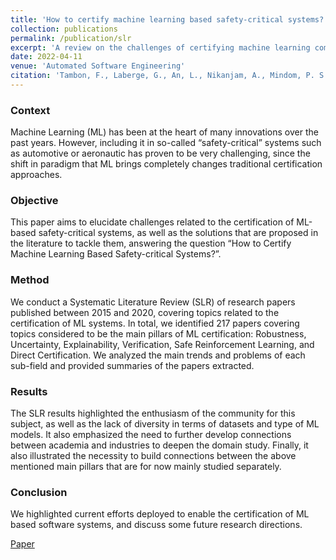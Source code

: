 ```yaml
---
title: 'How to certify machine learning based safety-critical systems? A systematic literature review'
collection: publications
permalink: /publication/slr
excerpt: 'A review on the challenges of certifying machine learning components in critical systems.'
date: 2022-04-11
venue: 'Automated Software Engineering'
citation: 'Tambon, F., Laberge, G., An, L., Nikanjam, A., Mindom, P. S. N., Pequignot, Y., ... & Laviolette, F. (2022). How to certify machine learning based safety-critical systems? A systematic literature review. Automated Software Engineering, 29(2), 38.'
---
```


### Context

Machine Learning (ML) has been at the heart of many innovations over the past years. However, including it in so-called “safety-critical” systems such as automotive or aeronautic has proven to be very challenging, since the shift in paradigm that ML brings completely changes traditional certification approaches.

### Objective

This paper aims to elucidate challenges related to the certification of ML-based safety-critical systems, as well as the solutions that are proposed in the literature to tackle them, answering the question “How to Certify Machine Learning Based Safety-critical Systems?”.

### Method

We conduct a Systematic Literature Review (SLR) of research papers published between 2015 and 2020, covering topics related to the certification of ML systems. In total, we identified 217 papers covering topics considered to be the main pillars of ML certification: Robustness, Uncertainty, Explainability, Verification, Safe Reinforcement Learning, and Direct Certification. We analyzed the main trends and problems of each sub-field and provided summaries of the papers extracted.

### Results

The SLR results highlighted the enthusiasm of the community for this subject, as well as the lack of diversity in terms of datasets and type of ML models. It also emphasized the need to further develop connections between academia and industries to deepen the domain study. Finally, it also illustrated the necessity to build connections between the above mentioned main pillars that are for now mainly studied separately.

### Conclusion

We highlighted current efforts deployed to enable the certification of ML based software systems, and discuss some future research directions.

[Paper](https://link.springer.com/article/10.1007/s10515-022-00337-x)
